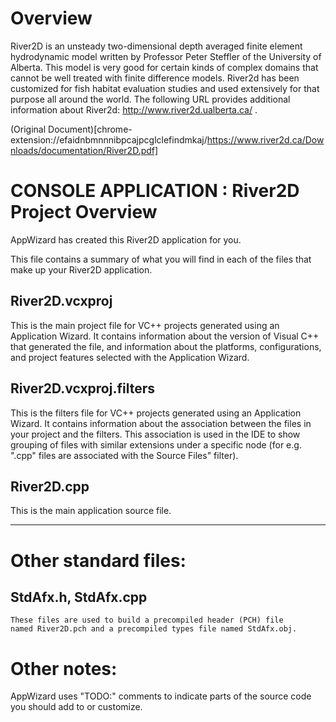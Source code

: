 # Overview
River2D is an unsteady two-dimensional depth averaged finite element hydrodynamic model written by Professor Peter Steffler of the University of Alberta. This model is very good for certain kinds of complex domains that cannot be well treated with finite difference models. River2d has been customized for fish habitat evaluation studies and used extensively for that purpose all around the world. The following URL provides additional information about River2d: http://www.river2d.ualberta.ca/ .

(Original Document)[chrome-extension://efaidnbmnnnibpcajpcglclefindmkaj/https://www.river2d.ca/Downloads/documentation/River2D.pdf]


# CONSOLE APPLICATION : River2D Project Overview
AppWizard has created this River2D application for you.

This file contains a summary of what you will find in each of the files that
make up your River2D application.

## River2D.vcxproj
This is the main project file for VC++ projects generated using an Application Wizard. It contains information about the version of Visual C++ that generated the file, and information about the platforms, configurations, and project features selected with the Application Wizard.
    
## River2D.vcxproj.filters
This is the filters file for VC++ projects generated using an Application Wizard. It contains information about the association between the files in your project and the filters. This association is used in the IDE to show grouping of files with similar extensions under a specific node (for e.g. ".cpp" files are associated with the Source Files" filter).

## River2D.cpp
This is the main application source file.

---

# Other standard files:

## StdAfx.h, StdAfx.cpp
    These files are used to build a precompiled header (PCH) file
    named River2D.pch and a precompiled types file named StdAfx.obj.

# Other notes:

AppWizard uses "TODO:" comments to indicate parts of the source code you
should add to or customize.

